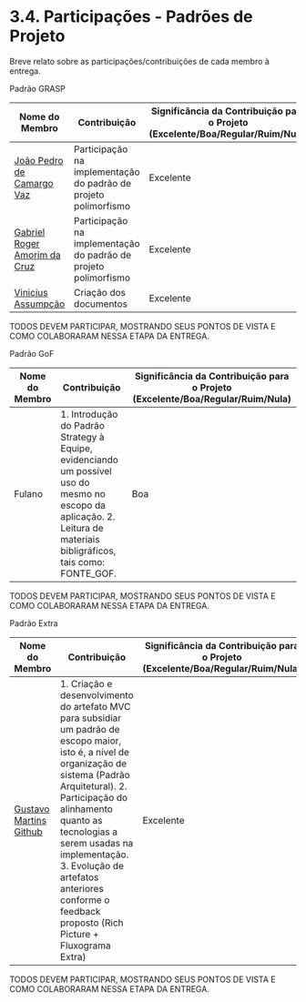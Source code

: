 # 3.4. Participações - Padrões de Projeto

Breve relato sobre as participações/contribuições de cada membro à entrega. 

Padrão GRASP

|Nome do Membro | Contribuição | Significância da Contribuição para o Projeto (Excelente/Boa/Regular/Ruim/Nula) |
| -- | -- | -- |
| [João Pedro de Camargo Vaz](https://github.com/JoaoPedro0803)  |  Participação na implementação do padrão de projeto polimorfismo | Excelente |
| [Gabriel Roger Amorim da Cruz](https://github.com/GabrielRoger07)  |  Participação na implementação do padrão de projeto polimorfismo | Excelente |
| [Vinicius Assumpção](https://github.com/viniman27)  |  Criação dos documentos | Excelente |

TODOS DEVEM PARTICIPAR, MOSTRANDO SEUS PONTOS DE VISTA E COMO COLABORARAM NESSA ETAPA DA ENTREGA.


Padrão GoF

|Nome do Membro | Contribuição | Significância da Contribuição para o Projeto (Excelente/Boa/Regular/Ruim/Nula) |
| -- | -- | -- |
| Fulano  |  1. Introdução do Padrão Strategy à Equipe, evidenciando um possível uso do mesmo no escopo da aplicação. 2. Leitura de materiais bibligráficos, tais como: FONTE_GOF. | Boa |

TODOS DEVEM PARTICIPAR, MOSTRANDO SEUS PONTOS DE VISTA E COMO COLABORARAM NESSA ETAPA DA ENTREGA.


Padrão Extra

|Nome do Membro | Contribuição | Significância da Contribuição para o Projeto (Excelente/Boa/Regular/Ruim/Nula) |
| -- | -- | -- |
| [Gustavo Martins Github](https://github.com/gustavomartins-github)   |  1. Criação e desenvolvimento do artefato MVC para subsidiar um padrão de escopo maior, isto é, a nível de organização de sistema (Padrão Arquitetural). 2. Participação do alinhamento quanto as tecnologias a serem usadas na implementação. 3. Evolução de artefatos anteriores conforme o feedback proposto (Rich Picture + Fluxograma Extra) | Excelente |

TODOS DEVEM PARTICIPAR, MOSTRANDO SEUS PONTOS DE VISTA E COMO COLABORARAM NESSA ETAPA DA ENTREGA.
